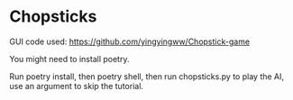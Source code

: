 # Chopsticks
GUI code used:
https://github.com/yingyingww/Chopstick-game

You might need to install poetry.

Run poetry install, then poetry shell, then run chopsticks.py to play the AI, use an argument to skip the tutorial.

